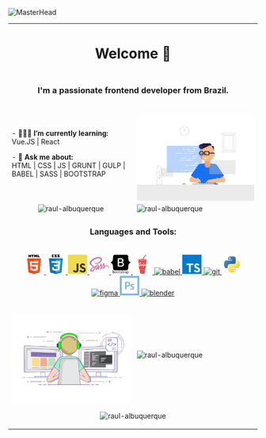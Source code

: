 ![MasterHead](https://github.com/Raul-Albuquerque/servidor_estatico/blob/main/banner_github3.gif)
<table width="100%">
  <tr>
    <th colspan="2">
      <h1 align="center">Welcome 👋</h1>
    </th>
  </tr>
  <tr>
    <td colspan="2">
      <h3 align="center">I'm a passionate frontend developer from Brazil.</h3>
    </td>
  </tr>
  <tr>
    <td>
      <p>
        - <b>🧑🏻‍💻 I’m currently learning:</b><br> Vue.JS | React
      </p>
      <p>
        - <b> 💬 Ask me about:</b><br>HTML | CSS | JS | GRUNT | GULP | BABEL | SASS | BOOTSTRAP
      </p>
    </td>
    <td>
      <p>
        <img align="right" alt="coding" max-width="400" width="100%" src="https://github.com/Raul-Albuquerque/servidor_estatico/blob/main/coding3.gif">
      </p>
    </td>
  </tr>
  <tr>
    <td align="center">
      <img align="center" src="https://github-readme-stats.vercel.app/api/top-langs?username=raul-albuquerque&show_icons=true&locale=en&layout=compact" alt="raul-albuquerque" />
    </td>
    <td>
      <img align="center" src="https://github-readme-stats.vercel.app/api?username=raul-albuquerque&show_icons=true&locale=en" alt="raul-albuquerque" />
    </td>
  </tr>
  <tr>
    <td colspan="2">
      <h3 align="center">Languages and Tools:</h3>
    </td>
  </tr>
  <td colspan="2">
    <p align="center"> 
      <a href="https://www.w3.org/html/" target="_blank" rel="noreferrer"> 
        <img src="https://raw.githubusercontent.com/devicons/devicon/master/icons/html5/html5-original-wordmark.svg" alt="html5" width="40" height="40"/>
      </a> 
       <a href="https://www.w3schools.com/css/" target="_blank" rel="noreferrer">
        <img src="https://raw.githubusercontent.com/devicons/devicon/master/icons/css3/css3-original-wordmark.svg" alt="css3" width="40" height="40"/>
      </a>
      <a href="https://developer.mozilla.org/en-US/docs/Web/JavaScript" target="_blank" rel="noreferrer">
        <img src="https://raw.githubusercontent.com/devicons/devicon/master/icons/javascript/javascript-original.svg" alt="javascript" width="40" height="40"/>
      </a>
      <a href="https://sass-lang.com" target="_blank" rel="noreferrer">
        <img src="https://raw.githubusercontent.com/devicons/devicon/master/icons/sass/sass-original.svg" alt="sass" width="40" height="40"/>
      </a>
      <a href="https://getbootstrap.com" target="_blank" rel="noreferrer">
        <img src="https://raw.githubusercontent.com/devicons/devicon/master/icons/bootstrap/bootstrap-plain-wordmark.svg" alt="bootstrap" width="40" height="40"/>
      </a>
      <a href="https://gulpjs.com" target="_blank" rel="noreferrer"> 
        <img src="https://raw.githubusercontent.com/devicons/devicon/master/icons/gulp/gulp-plain.svg" alt="gulp" width="40" height="40"/>
      </a>
      <a href="https://babeljs.io/" target="_blank" rel="noreferrer">
        <img src="https://www.vectorlogo.zone/logos/babeljs/babeljs-icon.svg" alt="babel" width="40" height="40"/>
      </a>
      <a href="https://www.typescriptlang.org/" target="_blank" rel="noreferrer"> 
        <img src="https://raw.githubusercontent.com/devicons/devicon/master/icons/typescript/typescript-original.svg" alt="typescript" width="40" height="40"/>
      </a> 
      <a href="https://git-scm.com/" target="_blank" rel="noreferrer">
        <img src="https://www.vectorlogo.zone/logos/git-scm/git-scm-icon.svg" alt="git" width="40" height="40"/>
      </a>
      <a href="https://www.python.org" target="_blank" rel="noreferrer">
        <img src="https://raw.githubusercontent.com/devicons/devicon/master/icons/python/python-original.svg" alt="python" width="40" height="40"/> 
      </a> 
      <a href="https://www.figma.com/" target="_blank" rel="noreferrer">
        <img src="https://www.vectorlogo.zone/logos/figma/figma-icon.svg" alt="figma" width="40" height="40"/>
      </a> 
      <a href="https://www.mysql.com/" target="_blank" rel="noreferrer">
        <img src="https://raw.githubusercontent.com/devicons/devicon/master/icons/photoshop/photoshop-line.svg" alt="photoshop" width="40" height="40"/>
      </a> 
      <a href="https://www.blender.org/" target="_blank" rel="noreferrer">
        <img src="https://download.blender.org/branding/community/blender_community_badge_white.svg" alt="blender" width="40" height="40"/> 
      </a>      
    </p>
    </td>
  </tr>
  <tr>
    <td>
      <p>
        <img align="right" alt="coding" max-width="463" width="100%" src="https://github.com/Raul-Albuquerque/servidor_estatico/blob/main/coding2.gif">
      </p>
    <td>
      <p>
        <img align="center" src="https://github-readme-streak-stats.herokuapp.com/?user=raul-albuquerque&" alt="raul-albuquerque" />
      </p>
    </td>
  </tr>
   <tr>
    <td colspan="2">
      <p align="center"> 
        <img src="https://komarev.com/ghpvc/?username=raul-albuquerque&label=Profile%20views&color=0e75b6&style=flat" alt="raul-albuquerque" />
      </p>
    </td>
  </tr>
</table>


